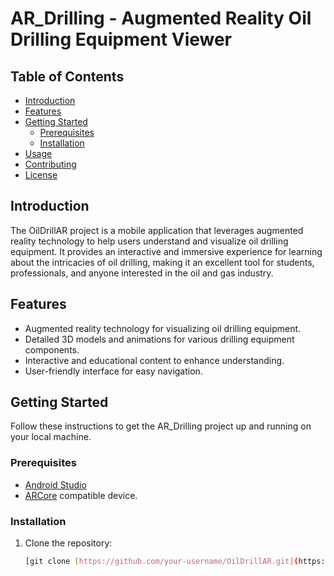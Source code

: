 

# AR_Drilling - Augmented Reality Oil Drilling Equipment Viewer

## Table of Contents
- [Introduction](#introduction)
- [Features](#features)
- [Getting Started](#getting-started)
  - [Prerequisites](#prerequisites)
  - [Installation](#installation)
- [Usage](#usage)
- [Contributing](#contributing)
- [License](#license)

## Introduction

The OilDrillAR project is a mobile application that leverages augmented reality technology to help users understand and visualize oil drilling equipment. It provides an interactive and immersive experience for learning about the intricacies of oil drilling, making it an excellent tool for students, professionals, and anyone interested in the oil and gas industry.

## Features

- Augmented reality technology for visualizing oil drilling equipment.
- Detailed 3D models and animations for various drilling equipment components.
- Interactive and educational content to enhance understanding.
- User-friendly interface for easy navigation.


## Getting Started

Follow these instructions to get the AR_Drilling project up and running on your local machine.

### Prerequisites

-  [Android Studio](https://developer.android.com/studio)
- [ARCore](https://developers.google.com/ar)  compatible device.



### Installation

1. Clone the repository:

   ```bash
   [git clone [https://github.com/your-username/OilDrillAR.git](https://github.com/SouidiAmine/AR_Drilling.git)](https://github.com/SouidiAmine/AR_Drilling.git)https://github.com/SouidiAmine/AR_Drilling.git
